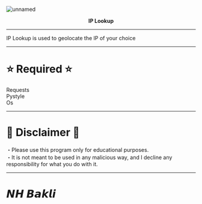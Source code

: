 ![unnamed](https://user-images.githubusercontent.com/86504182/194447643-f4176188-b9af-426a-a55d-c12119019812.png)


<p font size="100" align="center"><strong>
 IP Lookup
</strong></font></p>

<hr>

IP Lookup is used to geolocate the IP of your choice

<hr>

# ⭐ Required ⭐ 

Requests <br>
Pystyle <br>
Os <br>

<hr>

# 🔴 Disclaimer 🔴

・Please use this program only for educational purposes. <br>
・It is not meant to be used in any malicious way, and I decline any responsibility for what you do with it.

<hr>

# 𝙉𝙃 𝘽𝙖𝙠𝙡𝙞
